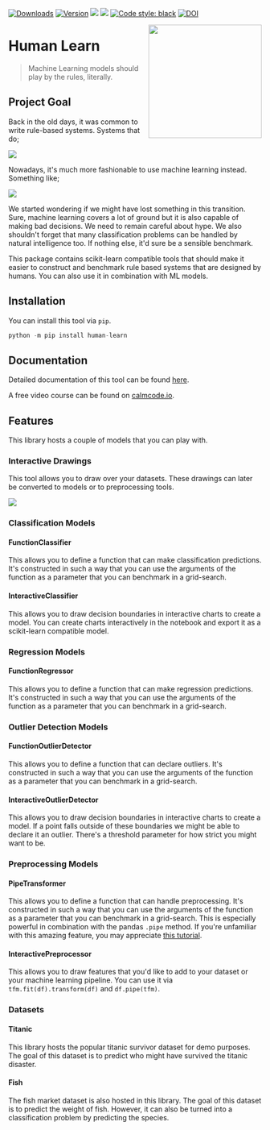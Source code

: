 [![Downloads](https://pepy.tech/badge/human-learn/month)](https://pepy.tech/project/human-learn)
[![Version](https://img.shields.io/pypi/v/human-learn)](https://pypi.org/project/scikit-lego/)
![](https://img.shields.io/github/license/koaning/human-learn)
![](https://img.shields.io/pypi/pyversions/human-learn)
[![Code style: black](https://img.shields.io/badge/code%20style-black-000000.svg)](https://github.com/psf/black)
[![DOI](https://zenodo.org/badge/278844314.svg)](https://zenodo.org/badge/latestdoi/278844314)

<img src="docs/logo.png" width=225 align="right">

# Human Learn

> Machine Learning models should play by the rules, literally.

## Project Goal

Back in the old days, it was common to write rule-based systems. Systems that do;

![](docs/examples/rules.png)

Nowadays, it's much more fashionable to use machine learning instead. Something like;

![](docs/examples/ml.png)

We started wondering if we might have lost something in this transition. Sure,
machine learning covers a lot of ground but it is also capable of making bad
decisions. We need to remain careful about hype. We also shouldn't forget that 
many classification problems can be handled by natural intelligence too. If nothing
else, it'd sure be a sensible benchmark.

This package contains scikit-learn compatible tools that should make it easier
to construct and benchmark rule based systems that are designed by humans. You
can also use it in combination with ML models.

## Installation

You can install this tool via `pip`.

```python
python -m pip install human-learn
```

## Documentation

Detailed documentation of this tool can be found [here](https://koaning.github.io/human-learn/).

A free video course can be found on [calmcode.io](https://calmcode.io/human-learn/introduction.html).

## Features

This library hosts a couple of models that you can play with.


### Interactive Drawings

This tool allows you to draw over your datasets. These drawings can later
be converted to models or to preprocessing tools.

![](docs/draw-gif.gif)

### Classification Models

#### FunctionClassifier

This allows you to define a function that can make classification predictions. It's
constructed in such a way that you can use the arguments of the function as a parameter
that you can benchmark in a grid-search.

#### InteractiveClassifier

This allows you to draw decision boundaries in interactive charts to create a
model. You can create charts interactively in the notebook and export it as a
scikit-learn compatible model.

### Regression Models

#### FunctionRegressor

This allows you to define a function that can make regression predictions. It's
constructed in such a way that you can use the arguments of the function as a parameter
that you can benchmark in a grid-search.

### Outlier Detection Models

#### FunctionOutlierDetector

This allows you to define a function that can declare outliers. It's constructed in
such a way that you can use the arguments of the function as a parameter that you
can benchmark in a grid-search.

#### InteractiveOutlierDetector

This allows you to draw decision boundaries in interactive charts to create a
model. If a point falls outside of these boundaries we might be able to declare
it an outlier. There's a threshold parameter for how strict you might want to be.

### Preprocessing Models

#### PipeTransformer

This allows you to define a function that can handle preprocessing. It's
constructed in such a way that you can use the arguments of the function as a parameter
that you can benchmark in a grid-search. This is especially powerful in combination
with the pandas `.pipe` method. If you're unfamiliar with this amazing feature, you
may appreciate [this tutorial](https://calmcode.io/pandas-pipe/introduction.html).

#### InteractivePreprocessor

This allows you to draw features that you'd like to add to your dataset or
your machine learning pipeline. You can use it via `tfm.fit(df).transform(df)` and
`df.pipe(tfm)`.

### Datasets

#### Titanic

This library hosts the popular titanic survivor dataset for demo purposes. The goal of
this dataset is to predict who might have survived the titanic disaster.

#### Fish

The fish market dataset is also hosted in this library. The goal of this dataset
is to predict the weight of fish. However, it can also be turned into a classification problem
by predicting the species.
